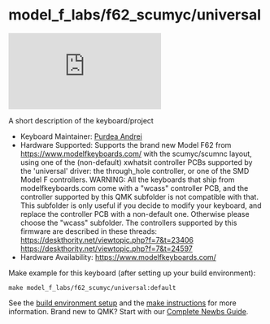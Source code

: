 # model_f_labs/f62_scumyc/universal

![model_f_labs/f62_scumyc/universal](https://geekhack.org/index.php?action=dlattach;topic=79141.0;attach=271408;image)

A short description of the keyboard/project

* Keyboard Maintainer: [Purdea Andrei](https://github.com/purdeaandrei)
* Hardware Supported: Supports the brand new Model F62 from https://www.modelfkeyboards.com/ with the scumyc/scumnc layout, using one of the (non-default) xwhatsit controller PCBs supported by the 'universal' driver: the through_hole controller, or one of the SMD Model F controllers.
  WARNING: All the keyboards that ship from modelfkeyboards.com come with a "wcass" controller PCB,
  and the controller supported by this QMK subfolder is not compatible with that.
  This subfolder is only useful if you decide to modify your keyboard, and replace the controller PCB
  with a non-default one. Otherwise please choose the "wcass" subfolder.
  The controllers supported by this firmware are described in these threads:
  https://deskthority.net/viewtopic.php?f=7&t=23406
  https://deskthority.net/viewtopic.php?f=7&t=24597
* Hardware Availability: https://www.modelfkeyboards.com/

Make example for this keyboard (after setting up your build environment):

    make model_f_labs/f62_scumyc/universal:default

See the [build environment setup](https://docs.qmk.fm/#/getting_started_build_tools) and the [make instructions](https://docs.qmk.fm/#/getting_started_make_guide) for more information. Brand new to QMK? Start with our [Complete Newbs Guide](https://docs.qmk.fm/#/newbs).
